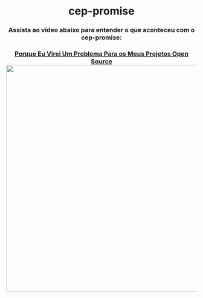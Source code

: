 <h1 align="center">cep-promise</h1>
<h3 align="center">Assista ao vídeo abaixo para entender o que aconteceu com o cep-promise:</h3>
<h3 align="center">
  <a href="https://youtu.be/amdnXhAaA1M">Porque Eu Virei Um Problema Para os Meus Projetos Open Source</a><br>
  <a href="https://youtu.be/amdnXhAaA1M"><img width="600" src="https://img.youtube.com/vi/amdnXhAaA1M/maxresdefault.jpg" /></a>
</h3>